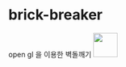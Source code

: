 # brick-breaker
open gl 을 이용한 벽돌깨기
<img src="https://user-images.githubusercontent.com/35258834/63439351-d0309b00-c468-11e9-8b0a-9f1fc3159ceb.JPG" width="48">
